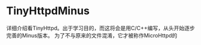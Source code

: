 # TinyHttpdMinus
详细介绍看TinyHttpd。出于学习目的，而这将会是用C/C++编写，从头开始逐步完善的Minus版本。
为了不与原来的文件混淆，它才被称作MicroHttpd的
